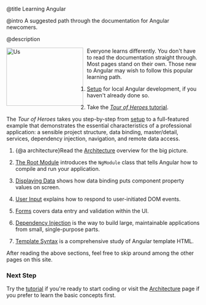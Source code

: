 @title
Learning Angular

@intro
A suggested path through the documentation for Angular newcomers.

@description



<figure>
  <img src="assets/images/devguide/intro/people.png" width="200px" height="152px" alt="Us" align="left" style="margin-left:-40px;margin-right:10px"></img>
</figure>



Everyone learns differently.
You don't have to read the documentation straight through.  Most pages stand on their own.
Those new to Angular may wish to follow this popular learning path.
<br class="l-clear-left">

1. [Setup](guide/setup "Setup locally withe Quickstart seed") for local Angular development, if you haven't already done so.

1. Take the [*Tour of Heroes* tutorial](tutorial "Tour of Heroes").

  The *Tour of Heroes* takes you step-by-step from [setup](guide/setup)
  to a full-featured example that demonstrates the essential characteristics of a professional application:
  a sensible project structure, data binding, master/detail, services, dependency injection, navigation, and remote data access.

1. {@a architecture}Read the [Architecture](guide/architecture) overview for the big picture.

1. [The Root Module](guide/appmodule) introduces the `NgModule` class that tells Angular how to compile and run your application.

1. [Displaying Data](guide/displaying-data) shows how data binding puts component property values on screen.

1. [User Input](guide/user-input) explains how to respond to user-initiated DOM events.

1. [Forms](guide/forms) covers data entry and validation within the UI.

1. [Dependency Injection](guide/dependency-injection) is the way to build large, maintainable applications
from small, single-purpose parts.

1. [Template Syntax](guide/template-syntax) is a comprehensive study of Angular template HTML.

After reading the above sections, feel free to skip around among the other pages on this site.


<div class="l-sub-section">



### Next Step

Try the [tutorial](tutorial "Tour of Heroes") if you're ready to start coding or
visit the [Architecture](guide/architecture "Basic Concepts") page if you prefer to learn the basic concepts first.

</div>


